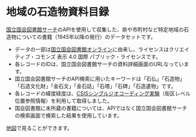 # 地域の石造物資料目録

[国立国会図書館サーチ](https://iss.ndl.go.jp/)のAPIを使用して収集した、県や市町村など特定地域の石造物についての書籍（1945年以降の発行）のデータセットです。

* データの一部は[国立国会図書館オンライン](https://ndlonline.ndl.go.jp/)に由来し、ライセンスはクリエイティブ・コモンズ 表示 4.0 国際 パブリック・ライセンスです。
* 各レコードのIDは、国立国会図書館サーチの資料詳細画面のURLなっています。
* 国立国会図書館サーチのAPI検索に用いたキーワードは「石仏」「石造物」「石造文化財」「金石文」「金石誌」「石塔」「石碑」「石造遺物」です。
* 各レコードの緯度経度は、[CSISシンプルジオコーディング実験](https://geocode.csis.u-tokyo.ac.jp/home/simple-geocoding/)（街区レベル位置参照情報）を利用して取得しました。 
* 国会図書館に未所蔵の書籍については、APIではなく国立国会図書館サーチの検索画面で検索した結果を使用しています。

[地図](https://sekibutsu.info/booklist/)で見ることができます。
